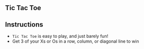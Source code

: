 ## Tic Tac Toe

## Instructions

* `Tic Tac Toe` is easy to play, and just barely fun! 
* Get 3 of your Xs or Os in a row, column, or diagonal line to win
